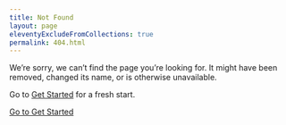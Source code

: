 ```yaml
---
title: Not Found
layout: page
eleventyExcludeFromCollections: true
permalink: 404.html
---
```


We’re sorry, we can’t find the page you’re looking for. It might have been removed, changed its name, or 
is otherwise unavailable.

Go to [Get Started](/get-started/) for a fresh start.

<div class="text-center">
  <a href="/get-started/" class="btn btn-primary">Go to Get Started</a>
</div>
